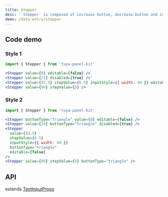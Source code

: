 ```yaml
---
title: Stepper
desc: '`Stepper` is composed of increase button, decrease button and input box, used to input and adjust numbers within a certain range.'
demo: /data-entry/stepper
---
```


## Code demo

### Style 1

```jsx
import { Stepper } from 'tuya-panel-kit'

<Stepper value={0} editable={false} />
<Stepper value={21} disabled={true} />'
<Stepper value={93.5} stepValue={0.5} inputStyle={{ width: 40 }} editable={false} />
<Stepper value={99} stepValue={5} />
```

### Style 2

```jsx
import { Stepper } from 'tuya-panel-kit'

<Stepper buttonType="triangle" value={0} editable={false} />
<Stepper value={24} buttonType="triangle" disabled={true} />
<Stepper
  value={93.5}
  stepValue={0.5}
  inputStyle={{ width: 40 }}
  buttonType="triangle"
  editable={false}
/>
<Stepper value={99} stepValue={5} buttonType="triangle" />
```

## API

extends [TextInputProps](https://reactnative.dev/docs/textinput#props)

<API name="StepperProps" />
